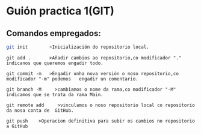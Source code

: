 # Guión practica 1(GIT)
## Comandos empregados:
```bash
git init        >Inicialización do repositorio local.
```
```
git add .       >Añadir cambios ao repositorio,co modificador "." indicanos que queremos engadir todo.
``` 
```
git commit -m   >Engadir unha nova versión o noso repositorio,co modificador "-m" podemos   engadir un comentario.
``` 
```
git branch -M     >cambiamos o nome da rama,co modificador "-M" indicamos que se trata da rama Main.
``` 
```
git remote add     >vinculamos o noso repositorio local co repositorio da nosa conta de  GitHub.
``` 
```
git push    >Operacion definitiva para subir os cambios no repositorio a GitHub
``` 


